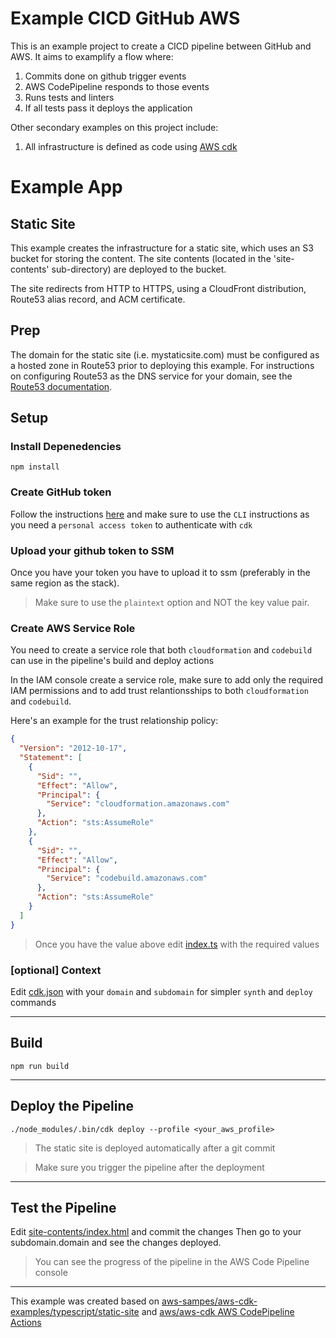 # Example CICD GitHub AWS

This is an example project to create a CICD pipeline between GitHub and AWS.
It aims to examplify a flow where:

1. Commits done on github trigger events
1. AWS CodePipeline responds to those events
1. Runs tests and linters
1. If all tests pass it deploys the application

Other secondary examples on this project include:

1. All infrastructure is defined as code using [AWS cdk](https://aws.amazon.com/cdk/)

# Example App

## Static Site 

This example creates the infrastructure for a static site, which uses an S3 
bucket for storing the content.  The site contents (located in the 
'site-contents' sub-directory) are deployed to the bucket.

The site redirects from HTTP to HTTPS, using a CloudFront distribution, 
Route53 alias record, and ACM certificate.

## Prep

The domain for the static site (i.e. mystaticsite.com) must be configured as a hosted zone in Route53 prior to deploying this example.  For instructions on configuring Route53 as the DNS service for your domain, see the [Route53 documentation](https://docs.aws.amazon.com/Route53/latest/DeveloperGuide/dns-configuring.html).

## Setup

### Install Depenedencies

```
npm install
```

### Create GitHub token

Follow the instructions [here](https://docs.aws.amazon.com/codepipeline/latest/userguide/GitHub-authentication.html) and make sure to use the `CLI` instructions
as you need a `personal access token` to authenticate with `cdk`

### Upload your github token to SSM

Once you have your token you have to upload it to ssm (preferably in the
same region as the stack). 

> Make sure to use the `plaintext` option and NOT the key value pair.

### Create AWS Service Role

You need to create a service role that both `cloudformation` and `codebuild` 
can use in the pipeline's build and deploy actions

In the IAM console create a service role, make sure to add only the required
IAM permissions and to add trust relantionsships to both `cloudformation` 
and `codebuild`. 

Here's an example for the trust relationship policy:

```json
{
  "Version": "2012-10-17",
  "Statement": [
    {
      "Sid": "",
      "Effect": "Allow",
      "Principal": {
        "Service": "cloudformation.amazonaws.com"
      },
      "Action": "sts:AssumeRole"
    },
    {
      "Sid": "",
      "Effect": "Allow",
      "Principal": {
        "Service": "codebuild.amazonaws.com"
      },
      "Action": "sts:AssumeRole"
    }
  ]
}
```

> Once you have the value above edit [index.ts](./index.ts) with the required values

### [optional] Context

Edit [cdk.json](./cdk.json) with your `domain` and `subdomain` for simpler 
`synth` and `deploy` commands

---

## Build

```
npm run build
```

---

## Deploy the Pipeline

```
./node_modules/.bin/cdk deploy --profile <your_aws_profile>
```

> The static site is deployed automatically after a git commit 

> Make sure you trigger the pipeline after the deployment

---

## Test the Pipeline

Edit [site-contents/index.html](./site-contents/index.html) and commit the changes
Then go to your subdomain.domain and see the changes deployed. 

> You can see the progress of the pipeline in the AWS Code Pipeline console

---

This example was created based on [aws-sampes/aws-cdk-examples/typescript/static-site](https://github.com/aws-samples/aws-cdk-examples/tree/master/typescript/static-site) and [aws/aws-cdk AWS CodePipeline Actions](https://github.com/aws/aws-cdk/tree/master/packages/%40aws-cdk/aws-codepipeline-actions)
